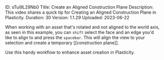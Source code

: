 ID: sTui9L29Nb0
Title: Create an Aligned Construction Plane
Description: This video shares a quick tip for Creating an Aligned Construction Plane in Plasticity.
Duration: 30
Version: 1.1.29
Uploaded: 2023-06-22

When working with an asset that's rotated and not aligned to the world axis, as seen in this example, you can `shift` select the face and an edge you'd like to align to and press the `spacebar`. This will align the view to your selection and create a temporary [[construction plane]].

Use this handy workflow to enhance asset creation in Plasticity.
